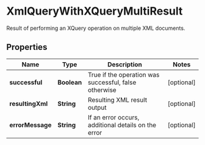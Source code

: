 

# XmlQueryWithXQueryMultiResult

Result of performing an XQuery operation on multiple XML documents.

## Properties

| Name | Type | Description | Notes |
|------------ | ------------- | ------------- | -------------|
|**successful** | **Boolean** | True if the operation was successful, false otherwise |  [optional] |
|**resultingXml** | **String** | Resulting XML result output |  [optional] |
|**errorMessage** | **String** | If an error occurs, additional details on the error |  [optional] |



